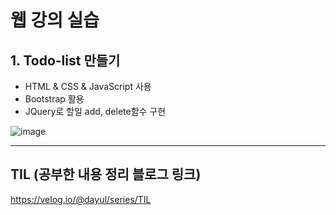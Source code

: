 # 웹 강의 실습
## 1. Todo-list 만들기 
- HTML & CSS & JavaScript 사용
- Bootstrap 활용
- JQuery로 할일 add, delete함수 구현


![image](https://github.com/dayul/web-study/assets/128597263/bb25e380-3f3e-4857-b561-4d66950cbf94)


---

## TIL (공부한 내용 정리 블로그 링크)
https://velog.io/@dayul/series/TIL
